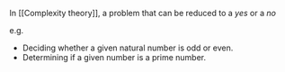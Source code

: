 In [[Complexity theory]], a problem that can be reduced to a *yes* or a *no*

e.g.

- Deciding whether a given natural number is odd or even.
- Determining if a given number is a prime number.